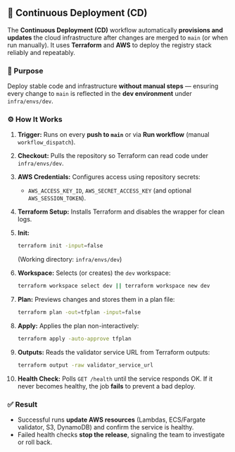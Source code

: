 ## 🚀 Continuous Deployment (CD)

The **Continuous Deployment (CD)** workflow automatically **provisions and updates** the cloud infrastructure after changes are merged to `main` (or when run manually).
It uses **Terraform** and **AWS** to deploy the registry stack reliably and repeatably.

### 🎯 Purpose

Deploy stable code and infrastructure **without manual steps** — ensuring every change to `main` is reflected in the **dev environment** under `infra/envs/dev`.

### ⚙️ How It Works

1. **Trigger:** Runs on every **push to `main`** or via **Run workflow** (manual `workflow_dispatch`).
2. **Checkout:** Pulls the repository so Terraform can read code under `infra/envs/dev`.
3. **AWS Credentials:** Configures access using repository secrets:
   - `AWS_ACCESS_KEY_ID`, `AWS_SECRET_ACCESS_KEY` (and optional `AWS_SESSION_TOKEN`).

4. **Terraform Setup:** Installs Terraform and disables the wrapper for clean logs.
5. **Init:**

   ```bash
   terraform init -input=false
   ```

   (Working directory: `infra/envs/dev`)

6. **Workspace:** Selects (or creates) the `dev` workspace:

   ```bash
   terraform workspace select dev || terraform workspace new dev
   ```

7. **Plan:** Previews changes and stores them in a plan file:

   ```bash
   terraform plan -out=tfplan -input=false
   ```

8. **Apply:** Applies the plan non-interactively:

   ```bash
   terraform apply -auto-approve tfplan
   ```

9. **Outputs:** Reads the validator service URL from Terraform outputs:

   ```bash
   terraform output -raw validator_service_url
   ```

10. **Health Check:** Polls `GET /health` until the service responds OK. If it never becomes healthy, the job **fails** to prevent a bad deploy.

### ✅ Result

- Successful runs **update AWS resources** (Lambdas, ECS/Fargate validator, S3, DynamoDB) and confirm the service is healthy.
- Failed health checks **stop the release**, signaling the team to investigate or roll back.

